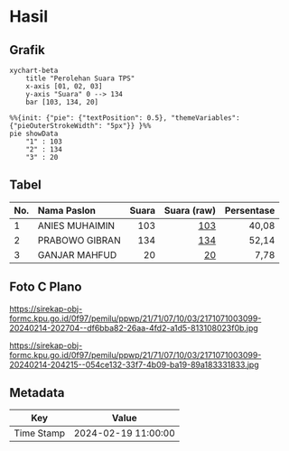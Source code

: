# Hasil

## Grafik

```mermaid
xychart-beta
    title "Perolehan Suara TPS"
    x-axis [01, 02, 03]
    y-axis "Suara" 0 --> 134
    bar [103, 134, 20]
```

```mermaid
%%{init: {"pie": {"textPosition": 0.5}, "themeVariables": {"pieOuterStrokeWidth": "5px"}} }%%
pie showData
    "1" : 103
    "2" : 134
    "3" : 20
```

## Tabel

| No. | Nama Paslon    | Suara | Suara (raw) | Persentase |
|:--- |:-------------- | -----:| -----------:| ----------:|
| 1   | ANIES MUHAIMIN | 103   | [103][p-1]  | 40,08      |
| 2   | PRABOWO GIBRAN | 134   | [134][p-2]  | 52,14      |
| 3   | GANJAR MAHFUD  | 20    | [20][p-3]   | 7,78       |


[p-1]: https://github.com/gigit-pemilu/pemilu-2024-21-kepulauan-riau/blob/main/pilpres/hitung-suara/sub/21-kepulauan-riau/sub/71-kota-batam/sub/07-sei-beduk/sub/1003-mangsang/sub/099-tps/sub/paslon-1.txt
[p-2]: https://github.com/gigit-pemilu/pemilu-2024-21-kepulauan-riau/blob/main/pilpres/hitung-suara/sub/21-kepulauan-riau/sub/71-kota-batam/sub/07-sei-beduk/sub/1003-mangsang/sub/099-tps/sub/paslon-2.txt
[p-3]: https://github.com/gigit-pemilu/pemilu-2024-21-kepulauan-riau/blob/main/pilpres/hitung-suara/sub/21-kepulauan-riau/sub/71-kota-batam/sub/07-sei-beduk/sub/1003-mangsang/sub/099-tps/sub/paslon-3.txt

## Foto C Plano

https://sirekap-obj-formc.kpu.go.id/0f97/pemilu/ppwp/21/71/07/10/03/2171071003099-20240214-202704--df6bba82-26aa-4fd2-a1d5-813108023f0b.jpg

https://sirekap-obj-formc.kpu.go.id/0f97/pemilu/ppwp/21/71/07/10/03/2171071003099-20240214-204215--054ce132-33f7-4b09-ba19-89a183331833.jpg


## Metadata

| Key        | Value               |
| ---------- | ------------------- |
| Time Stamp | 2024-02-19 11:00:00 |



